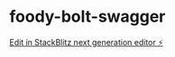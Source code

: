 # foody-bolt-swagger

[Edit in StackBlitz next generation editor ⚡️](https://stackblitz.com/~/github.com/bdnaimur/foody-bolt-swagger)